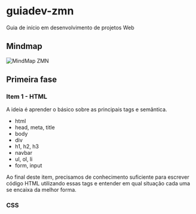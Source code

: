 # guiadev-zmn

Guia de início em desenvolvimento de projetos Web

## Mindmap

![MindMap ZMN](https://i.ibb.co/FqWHkVB/Screen-Shot-2020-03-13-at-09-44-38.png)

## Primeira fase

### Item 1 - HTML

A ideia é aprender o básico sobre as principais tags e semântica.

- html
- head, meta, title
- body
- div
- h1, h2, h3
- navbar
- ul, ol, li
- form, input
  
Ao final deste item, precisamos de conhecimento suficiente para escrever código HTML utilizando essas tags e entender em qual situação cada uma se encaixa da melhor forma.
  
 ### CSS
 
 
